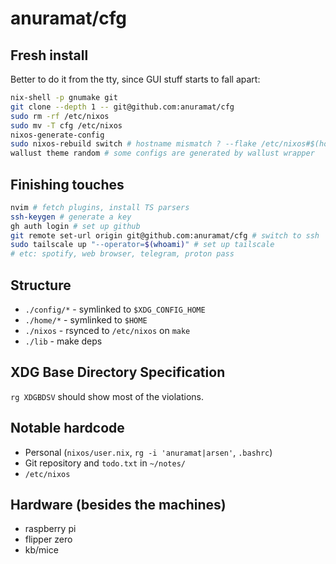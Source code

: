 # anuramat/cfg

## Fresh install

Better to do it from the tty, since GUI stuff starts to fall apart:
```bash
nix-shell -p gnumake git
git clone --depth 1 -- git@github.com:anuramat/cfg
sudo rm -rf /etc/nixos
sudo mv -T cfg /etc/nixos
nixos-generate-config
sudo nixos-rebuild switch # hostname mismatch ? --flake /etc/nixos#$(hostname)
wallust theme random # some configs are generated by wallust wrapper
```

## Finishing touches

```bash
nvim # fetch plugins, install TS parsers
ssh-keygen # generate a key
gh auth login # set up github
git remote set-url origin git@github.com:anuramat/cfg # switch to ssh
sudo tailscale up "--operator=$(whoami)" # set up tailscale
# etc: spotify, web browser, telegram, proton pass
```

## Structure

- `./config/*` - symlinked to `$XDG_CONFIG_HOME`
- `./home/*` - symlinked to `$HOME`
- `./nixos` - rsynced to `/etc/nixos` on `make`
- `./lib` - make deps

## XDG Base Directory Specification

`rg XDGBDSV` should show most of the violations.

## Notable hardcode

- Personal (`nixos/user.nix`, `rg -i 'anuramat|arsen'`, `.bashrc`)
- Git repository and `todo.txt` in `~/notes/`
- `/etc/nixos`

## Hardware (besides the machines)

- raspberry pi
- flipper zero
- kb/mice

